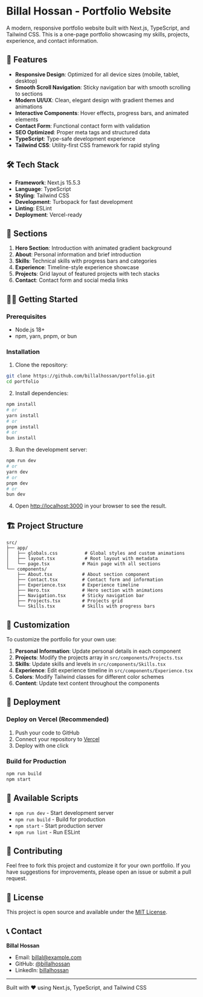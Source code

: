 # Billal Hossan - Portfolio Website

A modern, responsive portfolio website built with Next.js, TypeScript, and Tailwind CSS. This is a one-page portfolio showcasing my skills, projects, experience, and contact information.

## 🚀 Features

- **Responsive Design**: Optimized for all device sizes (mobile, tablet, desktop)
- **Smooth Scroll Navigation**: Sticky navigation bar with smooth scrolling to sections
- **Modern UI/UX**: Clean, elegant design with gradient themes and animations
- **Interactive Components**: Hover effects, progress bars, and animated elements
- **Contact Form**: Functional contact form with validation
- **SEO Optimized**: Proper meta tags and structured data
- **TypeScript**: Type-safe development experience
- **Tailwind CSS**: Utility-first CSS framework for rapid styling

## 🛠️ Tech Stack

- **Framework**: Next.js 15.5.3
- **Language**: TypeScript
- **Styling**: Tailwind CSS
- **Development**: Turbopack for fast development
- **Linting**: ESLint
- **Deployment**: Vercel-ready

## 📱 Sections

1. **Hero Section**: Introduction with animated gradient background
2. **About**: Personal information and brief introduction
3. **Skills**: Technical skills with progress bars and categories
4. **Experience**: Timeline-style experience showcase
5. **Projects**: Grid layout of featured projects with tech stacks
6. **Contact**: Contact form and social media links

## 🏃‍♂️ Getting Started

### Prerequisites

- Node.js 18+
- npm, yarn, pnpm, or bun

### Installation

1. Clone the repository:

```bash
git clone https://github.com/billalhossan/portfolio.git
cd portfolio
```

2. Install dependencies:

```bash
npm install
# or
yarn install
# or
pnpm install
# or
bun install
```

3. Run the development server:

```bash
npm run dev
# or
yarn dev
# or
pnpm dev
# or
bun dev
```

4. Open [http://localhost:3000](http://localhost:3000) in your browser to see the result.

## 🏗️ Project Structure

```
src/
├── app/
│   ├── globals.css          # Global styles and custom animations
│   ├── layout.tsx           # Root layout with metadata
│   └── page.tsx            # Main page with all sections
└── components/
    ├── About.tsx           # About section component
    ├── Contact.tsx         # Contact form and information
    ├── Experience.tsx      # Experience timeline
    ├── Hero.tsx            # Hero section with animations
    ├── Navigation.tsx      # Sticky navigation bar
    ├── Projects.tsx        # Projects grid
    └── Skills.tsx          # Skills with progress bars
```

## 🎨 Customization

To customize the portfolio for your own use:

1. **Personal Information**: Update personal details in each component
2. **Projects**: Modify the projects array in `src/components/Projects.tsx`
3. **Skills**: Update skills and levels in `src/components/Skills.tsx`
4. **Experience**: Edit experience timeline in `src/components/Experience.tsx`
5. **Colors**: Modify Tailwind classes for different color schemes
6. **Content**: Update text content throughout the components

## 🚀 Deployment

### Deploy on Vercel (Recommended)

1. Push your code to GitHub
2. Connect your repository to [Vercel](https://vercel.com)
3. Deploy with one click

### Build for Production

```bash
npm run build
npm start
```

## 📝 Available Scripts

- `npm run dev` - Start development server
- `npm run build` - Build for production
- `npm start` - Start production server
- `npm run lint` - Run ESLint

## 🤝 Contributing

Feel free to fork this project and customize it for your own portfolio. If you have suggestions for improvements, please open an issue or submit a pull request.

## 📄 License

This project is open source and available under the [MIT License](LICENSE).

## 📞 Contact

**Billal Hossan**

- Email: billal@example.com
- GitHub: [@billalhossan](https://github.com/billalhossan)
- LinkedIn: [billalhossan](https://linkedin.com/in/billalhossan)

---

Built with ❤️ using Next.js, TypeScript, and Tailwind CSS
